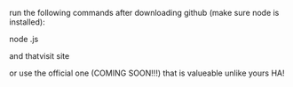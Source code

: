 run the following commands after downloading github
(make sure node is installed):

node <YOUR-PATH-TO-HODLCOIN>.js

and thatvisit site

or use the official one (COMING SOON!!!) that is valueable unlike yours HA!
